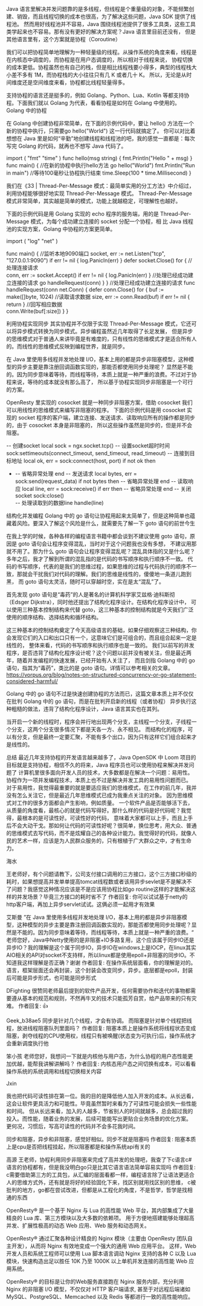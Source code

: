 Java 语言里解决并发问题靠的是多线程，但线程是个重量级的对象，不能频繁创建、销毁，而且线程切换的成本也很高，为了解决这些问题，Java SDK 提供了线程池。
然而用好线程池并不容易，Java 围绕线程池提供了很多工具类，这些工具类学起来也不容易。那有没有更好的解决方案呢？Java 语言里目前还没有，
但是其他语言里有，这个方案就是协程（Coroutine）

我们可以把协程简单地理解为一种轻量级的线程。从操作系统的角度来看，线程是在内核态中调度的，而协程是在用户态调度的，所以相对于线程来说，
协程切换的成本更低。协程虽然也有自己的栈，但是相比线程栈要小得多，典型的线程栈大小差不多有 1M，而协程栈的大小往往只有几 K 或者几十 K。
所以，无论是从时间维度还是空间维度来看，协程都比线程轻量得多。

支持协程的语言还是挺多的，例如 Golang、Python、Lua、Kotlin 等都支持协程。下面我们就以 Golang 为代表，看看协程是如何在 Golang 中使用的。
Golang 中的协程

在 Golang 中创建协程非常简单，在下面的示例代码中，要让 hello() 方法在一个新的协程中执行，只需要go hello("World") 这一行代码就搞定了。
你可以对比着想想在 Java 里是如何“辛勤”地创建线程和线程池的吧，我的感觉一直都是：每次写完 Golang 的代码，就再也不想写 Java 代码了。

import (
  "fmt"
  "time"
)
func hello(msg string) {
  fmt.Println("Hello " + msg)
}
func main() {
    //在新的协程中执行hello方法
  go hello("World")
    fmt.Println("Run in main")
    //等待100毫秒让协程执行结束
  time.Sleep(100 * time.Millisecond)
}

我们在《33 | Thread-Per-Message 模式：最简单实用的分工方法》中介绍过，利用协程能够很好地实现 Thread-Per-Message 模式。
Thread-Per-Message 模式非常简单，其实越是简单的模式，功能上就越稳定，可理解性也越好。

下面的示例代码是用 Golang 实现的 echo 程序的服务端，用的是 Thread-Per-Message 模式，为每个成功建立连接的 socket 分配一个协程，相
比 Java 线程池的实现方案，Golang 中协程的方案更简单。

import (
  "log"
  "net"
)

func main() {
    //监听本地9090端口
  socket, err := net.Listen("tcp", "127.0.0.1:9090")
  if err != nil {
    log.Panicln(err)
  }
  defer socket.Close()
  for {
        //处理连接请求  
    conn, err := socket.Accept()
    if err != nil {
      log.Panicln(err)
    }
        //处理已经成功建立连接的请求
    go handleRequest(conn)
  }
}
//处理已经成功建立连接的请求
func handleRequest(conn net.Conn) {
  defer conn.Close()
  for {
    buf := make([]byte, 1024)
        //读取请求数据
    size, err := conn.Read(buf)
    if err != nil {
      return
    }
        //回写相应数据  
    conn.Write(buf[:size])
  }
}

利用协程实现同步
其实协程并不仅限于实现 Thread-Per-Message 模式，它还可以将异步模式转换为同步模式。异步编程虽然近几年取得了长足发展，
但是异步的思维模式对于普通人来讲毕竟是有难度的，只有线性的思维模式才是适合所有人的。而线性的思维模式反映到编程世界，就是同步。

在 Java 里使用多线程并发地处理 I/O，基本上用的都是异步非阻塞模型，这种模型的异步主要是靠注册回调函数实现的，那能否都使用同步处理呢？
显然是不能的。因为同步意味着等待，而线程等待，本质上就是一种严重的浪费。不过对于协程来说，等待的成本就没有那么高了，
所以基于协程实现同步非阻塞是一个可行的方案。

OpenResty 里实现的 cosocket 就是一种同步非阻塞方案，借助 cosocket 我们可以用线性的思维模式来编写非阻塞的程序。
下面的示例代码是用 cosocket 实现的 socket 程序的客户端，建立连接、发送请求、读取响应所有的操作都是同步的，由于 cosocket 本身是非阻塞的，
所以这些操作虽然是同步的，但是并不会阻塞。

-- 创建socket
local sock = ngx.socket.tcp()
-- 设置socket超时时间
sock:settimeouts(connect_timeout, send_timeout, read_timeout)
-- 连接到目标地址
local ok, err = sock:connect(host, port)
if not ok then
-  -- 省略异常处理
end
-- 发送请求
local bytes, err = sock:send(request_data)
if not bytes then
  -- 省略异常处理
end
-- 读取响应
local line, err = sock:receive()
if err then
  -- 省略异常处理
end
-- 关闭socket
sock:close()   
-- 处理读取到的数据line
handle(line)

结构化并发编程
Golang 中的 go 语句让协程用起来太简单了，但是这种简单也蕴藏着风险。要深入了解这个风险是什么，就需要先了解一下 goto 语句的前世今生

在我上学的时候，各种各样的编程语言书籍中都会谈到不建议使用 goto 语句，原因是 goto 语句会让程序变得混乱，当时对于这个问题我也没有多想，
不建议用那就不用了。那为什么 goto 语句会让程序变得混乱呢？混乱具体指的又是什么呢？多年之后，我才了解到所谓的混乱指的是代码的书写顺序和执行顺序不一致。
代码的书写顺序，代表的是我们的思维过程，如果思维的过程与代码执行的顺序不一致，那就会干扰我们对代码的理解。我们的思维是线性的，傻傻地一条道儿跑到黑，
而 goto 语句太灵活，随时可以穿越时空，实在是太“混乱”了。

首先发现 goto 语句是“毒药”的人是著名的计算机科学家艾兹格·迪科斯彻（Edsger Dijkstra），同时他还提出了结构化程序设计。在结构化程序设计中，
可以使用三种基本控制结构来代替 goto，这三种基本的控制结构就是今天我们广泛使用的顺序结构、选择结构和循环结构。

这三种基本的控制结构奠定了今天高级语言的基础，如果仔细观察这三种结构，你会发现它们的入口和出口只有一个，这意味它们是可组合的，而且组合起来一定是线性的，
整体来看，代码的书写顺序和执行顺序也是一致的。
我们以前写的并发程序，是否违背了结构化程序设计呢？这个问题以前并没有被关注，但是最近两年，随着并发编程的快速发展，已经开始有人关注了，
而且剑指 Golang 中的 go 语句，指其为“毒药”，类比的是 goto 语句。详情可以参考相关的文章。
https://vorpus.org/blog/notes-on-structured-concurrency-or-go-statement-considered-harmful/

Golang 中的 go 语句不过是快速创建协程的方法而已，这篇文章本质上并不仅仅在批判 Golang 中的 go 语句，而是在批判开启新的线程（或者协程）
异步执行这种粗糙的做法，违背了结构化程序设计，Java 语言其实也在其列。

当开启一个新的线程时，程序会并行地出现两个分支，主线程一个分支，子线程一个分支，这两个分支很多情况下都是天各一方、永不相见。
而结构化的程序，可以有分支，但是最终一定要汇聚，不能有多个出口，因为只有这样它们组合起来才是线性的。

总结
最近几年支持协程的开发语言越来越多了，Java OpenSDK 中 Loom 项目的目标就是支持协程，相信不久的将来，Java 程序员也可以使用协程来解决并发问题了
计算机里很多面向开发人员的技术，大多数都是在解决一个问题：易用性。协程作为一项并发编程技术，本质上也不过是解决并发工具的易用性问题而已。
对于易用性，我觉得最重要的就是要适应我们的思维模式，在工作的前几年，我并没有怎么关注它，但是最近几年思维模式已成为我重点关注的对象。
因为思维模式对工作的很多方面都会产生影响，例如质量。
一个软件产品是否能够活下去，从质量的角度看，最核心的就是代码写得好。那什么样的代码是好代码呢？我觉得，最根本的是可读性好。可读性好的代码，
意味着大家都可以上手，而且上手后不会大动干戈。那如何让代码的可读性好呢？很简单，换位思考，用大众、普通的思维模式去写代码，而不是炫耀自己的各种设计能力。我觉得好的代码，就像人民的艺术一样，应该是为人民群众服务的，只有根植于广大群众之中，才有生命力。

海水

王老师好，有个问题请教下，公司支付接口调用的三方接口，这个三方接口秒级的耗时，如果想提高并发单单提高tomcat线程数或者该用异步sevlet是不是解决不了问题？我感觉这种情况应该是不是应该用协程比如go routine这样的才能解决这样的并发场景？毕竟三方接口的耗时省不了
作者回复: 你可以试试基于netty的http客户端，再加上异步servlet试试。这俩必须一起用才有效果

艾斯曼
”在 Java 里使用多线程并发地处理 I/O，基本上用的都是异步非阻塞模型，这种模型的异步主要是靠注册回调函数实现的，那能否都使用同步处理呢？显然是不能的。因为同步意味着等待，而线程等待，本质上就是一种严重的浪费。“
老师您好，Java中Netty使用的是非阻塞+IO多路复用，这个应该属于同步IO还是异步IO？我的理解是这个属于同步IO，异步IO在windows上是IOCP，在linux其实AIO相关的API对socket不支持样，所以linux都是使用epoll+非阻塞的同步IO。不知道我这样理解是否正确？谢谢
作者回复: 在操作系统层面看，你的理解是对的。语言，框架层面还会再封装，这个封装会改变同步，异步。底层都是epoll，封装后可能是异步形式，也可能是同步形式

DFighting
很赞同老师最后提到的软件产品开发，任何需要协作和迭代的事物都需要遵从基本的规范和规则，不然再牛叉的技术只能孤芳自赏，给产品带来的只有灾难。
作者回复: 👍

Geek_b38ae5
同步是针对几个线程，才会有协调。
而阻塞是针对单个线程把线程，放进线程阻塞队列里面吗？
作者回复: 阻塞本质上是操作系统将线程状态变成阻塞，剥夺线程的CPU使用权，线程只有被唤醒(状态变为可执行)后，操作系统才会重新调度执行他

笨小孩
老师您好，我想问一下就是内核他与用户态，为什么协程的用户态性能更加优越，能帮我讲解讲解吗？
作者回复: 内核态用户态之间切换有成本，可以看看操作系统的系统调用和线程切换相关内容

Jxin

我也把代码可读性排在第一位。我的目的是降低他人加入开发的成本。从长远看，这会让软件更具活力和可能性。毕竟虽然暂时来看为了可读性可能会损失一些性能和时间。
但从长远来看，加入的人越多，节省别人的时间就越多，总会超过我的投入。而性能，随着业务的发展，后续可能能写出更贴合业务场景的优化方案。
更何况，习惯后，写高可读性的代码并不会多花我时间。

同步和阻塞，异步和非阻塞，感觉好相似。同步不就是阻塞吗
作者回复: 阻塞本质上是cpu是否把线程挂起，所以阻塞都是和操作系统api有关的

高源
王老师，协程利用同步非阻塞来完成了高并发的处理吧，我查了下c语言c#语言的协程都有，但是我没明白go只是比其它语言语法简单容易实现吗
作者回复: c需要借助第三方的工具包，从汇编的层面看都一样，编程语言除了让语法更适合人的思维方式外，还有就是将好的经验固化下来，找区别就用找区别的思维，
c被批判的地方，go都在尝试改进，但都是从工程化的角度，不是哲学，哲学是找相通的东西





OpenResty® 是一个基于 Nginx 与 Lua 的高性能 Web 平台，其内部集成了大量精良的 Lua 库、第三方模块以及大多数的依赖项。
 用于方便地搭建能够处理超高并发、扩展性极高的动态 Web 应用、Web 服务和动态网关。

OpenResty® 通过汇聚各种设计精良的 Nginx 模块（主要由 OpenResty 团队自主开发），从而将 Nginx 有效地变成一个强大的通用 Web 应用平台。
  这样，Web 开发人员和系统工程师可以使用 Lua 脚本语言调动 Nginx 支持的各种 C 以及 Lua 模块，快速构造出足以胜任 10K 乃至 1000K 
  以上单机并发连接的高性能 Web 应用系统。

OpenResty® 的目标是让你的Web服务直接跑在 Nginx 服务内部，充分利用 Nginx 的非阻塞 I/O 模型，不仅仅对 HTTP 客户端请求,
甚至于对远程后端诸如 MySQL、PostgreSQL、Memcached 以及 Redis 等都进行一致的高性能响应。